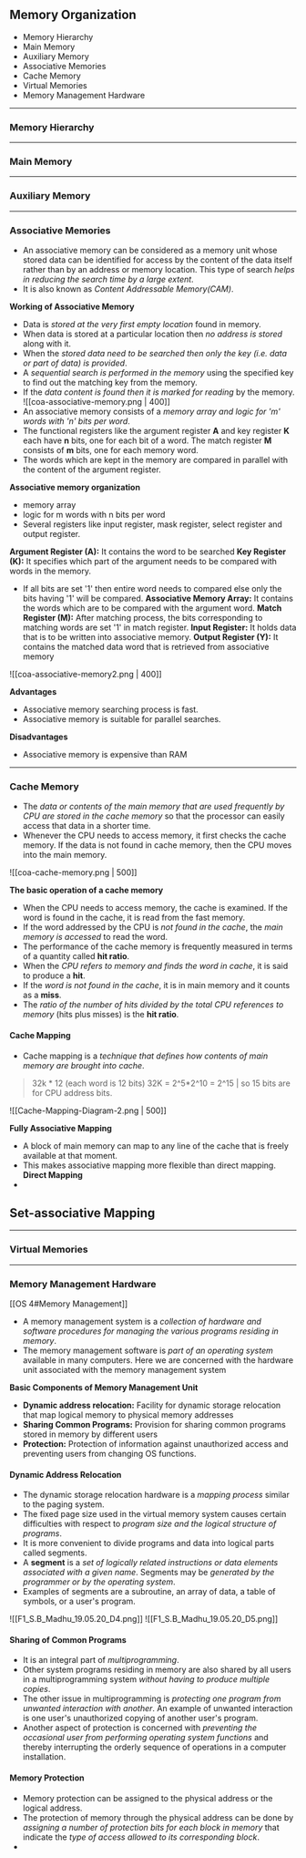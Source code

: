 ## Memory Organization
- Memory Hierarchy
- Main Memory
- Auxiliary Memory
- Associative Memories
- Cache Memory
- Virtual Memories
- Memory Management Hardware

---
### Memory Hierarchy

---
### Main Memory


---
### Auxiliary Memory

---
### Associative Memories
- An associative memory can be considered as a memory unit whose stored data can be identified for access by the content of the data itself rather than by an address or memory location. This type of search _helps in reducing the search time by a large extent_.
- It is also known as _Content Addressable Memory(CAM)_.

__Working of Associative Memory__  
- Data is _stored at the very first empty location_ found in memory.  
- When data is stored at a particular location then _no address is stored_ along with it.  
- When the _stored data need to be searched then only the key (i.e. data or part of data) is provided_.
- A _sequential search is performed in the memory_ using the specified key to find out the matching key from the memory.
- If the _data content is found then it is marked for reading_ by the memory. 
![[coa-associative-memory.png | 400]]
- An associative memory consists of a _memory array and logic for 'm' words with 'n' bits per word_.
- The functional registers like the argument register **A** and key register **K** each have **n** bits, one for each bit of a word. The match register **M** consists of **m** bits, one for each memory word.
- The words which are kept in the memory are compared in parallel with the content of the argument register.

__Associative memory organization__
- memory array
- logic for m words with n bits per word
- Several registers like input register, mask register, select register and output register.

__Argument Register (A):__ It contains the word to be searched
__Key Register (K):__ It specifies which part of the argument needs to be compared with words in the memory.
- If all bits are set '1' then entire word needs to compared else only the bits having '1' will be compared.
__Associative Memory Array:__ It contains the words which are to be compared with the argument word. 
__Match Register (M):__ After matching process, the bits corresponding to matching words are set '1' in match register.
__Input Register:__ It holds data that is to be written into associative memory.
__Output Register (Y):__ It contains the matched data word that is retrieved from associative memory

![[coa-associative-memory2.png | 400]]

__Advantages__
- Associative memory searching process is fast.  
- Associative memory is suitable for parallel searches.

__Disadvantages__
- Associative memory is expensive than RAM

---
### Cache Memory
- The _data or contents of the main memory that are used frequently by CPU are stored in the cache memory_ so that the processor can easily access that data in a shorter time.
- Whenever the CPU needs to access memory, it first checks the cache memory. If the data is not found in cache memory, then the CPU moves into the main memory.

![[coa-cache-memory.png | 500]]

__The basic operation of a cache memory__
-   When the CPU needs to access memory, the cache is examined. If the word is found in the cache, it is read from the fast memory.
-   If the word addressed by the CPU is _not found in the cache_, the _main memory is accessed_ to read the word.
-   The performance of the cache memory is frequently measured in terms of a quantity called **hit ratio**.
-   When the _CPU refers to memory and finds the word in cache_, it is said to produce a **hit**.
-   If the _word is not found in the cache_, it is in main memory and it counts as a **miss**.
-   The _ratio of the number of hits divided by the total CPU references to memory_ (hits plus misses) is the __hit ratio__.

#### Cache Mapping
- Cache mapping is a _technique that defines how contents of main memory are brought into cache_.

>32k \* 12  (each word is 12 bits)
>32K = 2^5\*2^10 = 2^15 | so 15 bits are for CPU address bits.

![[Cache-Mapping-Diagram-2.png | 500]]

**Fully Associative Mapping**
- A block of main memory can map to any line of the cache that is freely available at that moment. 
- This makes associative mapping more flexible than direct mapping.
**Direct Mapping**
- 
**Set-associative Mapping**
- 

---
###    Virtual Memories

---
### Memory Management Hardware
[[OS 4#Memory Management]]
- A memory management system is a _collection of hardware and software procedures for managing the various programs residing in memory_.
- The memory management software is _part of an operating system_ available in many computers. Here we are concerned with the hardware unit associated with the memory management system

__Basic Components of Memory Management Unit__
- __Dynamic address relocation:__ Facility for dynamic storage relocation that map logical memory to physical memory addresses
- __Sharing Common Programs:__ Provision for sharing common programs stored in memory by different users
- __Protection:__ Protection of information against unauthorized access and preventing users from changing OS functions.

#### Dynamic Address Relocation
- The dynamic storage relocation hardware is a _mapping process_ similar to the paging system.
- The fixed page size used in the virtual memory system causes certain difficulties with respect to _program size and the logical structure of programs_.
- It is more convenient to divide programs and data into logical parts called segments.
- A __segment__ is a _set of logically related instructions or data elements associated with a given name_. Segments may be _generated by the programmer or by the operating system_.
- Examples of segments are a subroutine, an array of data, a table of symbols, or a user's program.

![[F1_S.B_Madhu_19.05.20_D4.png]]
![[F1_S.B_Madhu_19.05.20_D5.png]]
#### Sharing of Common Programs
- It is an integral part of _multiprogramming_.
- Other system programs residing in memory are also shared by all users in a multiprogramming system _without having to produce multiple copies_.
- The other issue in multiprogramming is _protecting one program from unwanted interaction with another_. An example of unwanted interaction is one user's unauthorized copying of another user's program.
- Another aspect of protection is concerned with _preventing the occasional user from performing operating system functions_ and thereby interrupting the orderly sequence of operations in a computer installation.

#### Memory Protection
- Memory protection can be assigned to the physical address or the logical address.
- The protection of memory through the physical address can be done by _assigning a number of protection bits for each block in memory_ that indicate the _type of access allowed to its corresponding block_.
- 